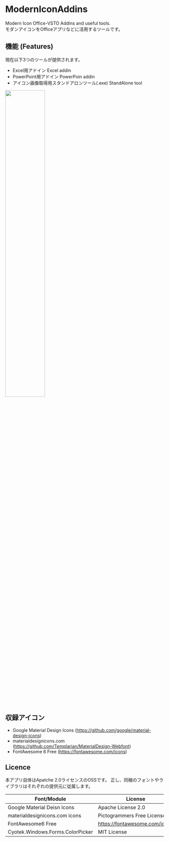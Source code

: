 # ModernIconAddins
Modern Icon Office-VSTO Addins and useful tools.  
モダンアイコンをOfficeアプリなどに活用するツールです。

## 機能 (Features)
現在以下3つのツールが提供されます。

- Excel用アドイン Excel addin
- PowerPoint用アドイン PowerPoin addin
- アイコン画像取得用スタンドアロンツール(.exe) StandAlone tool

<img src="https://user-images.githubusercontent.com/46097651/197471988-45cc2dc8-1ad6-4863-ad37-07e70ca00e52.png" width="50%">

## 収録アイコン
- Google Material Design Icons (https://github.com/google/material-design-icons)
- materialdesignicons.com (https://github.com/Templarian/MaterialDesign-Webfont)
- FontAwesome 6 Free (https://fontawesome.com/icons)

## Licence
本アプリ自体はApatche 2.0ライセンスのOSSです。
正し、同梱のフォントやライブラリはそれぞれの提供元に従属します。

|  Font/Module  | License  |
| ---- | ---- |
|  Google Material Deisn Icons  |  Apache License 2.0  |
|  materialdesignicons.com icons  |  Pictogrammers Free License  |
|  FontAwesome6 Free  |  https://fontawesome.com/icons  |
| Cyotek.Windows.Forms.ColorPicker | MIT License |
